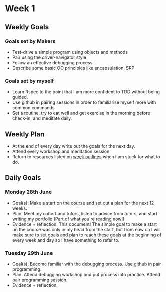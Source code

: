 # Week 1 

## Weekly Goals
### Goals set by Makers
* Test-drive a simple program using objects and methods
* Pair using the driver-navigator style
* Follow an effective debugging process
* Describe some basic OO principles like encapsulation, SRP

### Goals set by myself
* Learn Rspec to the point that I am more confident to TDD without being guided.
* Use github in pairing sessions in order to familiarise myself more with common commands.
* Set a routine, try to eat well and get exercise in the morning before check-in, and meditate daily.

## Weekly Plan
* At the end of every day write out the goals for the next day.
* Attend every workshop and meditation session.
* Return to resources listed on [week outlines](https://github.com/makersacademy/course/blob/main/week_outlines.md) when I am stuck for what to do.

## Daily Goals
### Monday 28th June
* Goal(s):
Make a start on the course and set out a plan for the next 12 weeks.
* Plan:
Meet my cohort and tutors, listen to advice from tutors, and start writing my portfolio (Part of what you're reading now!)
* Evidence + reflection:
This document! The simple goal to make a start on the course was only in my head from the start, but from now on I will make sure to set goals and plan to reach these goals at the beginning of every week and day so I have something to refer to.

### Tuesday 29th June
* Goal(s):
Become familiar with the debugging process. Use github in pair programming.
* Plan:
Attend debugging workshop and put process into practice. Attend pair programming session.
* Evidence + reflection: